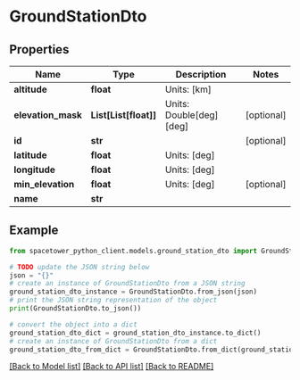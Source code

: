 # GroundStationDto


## Properties

Name | Type | Description | Notes
------------ | ------------- | ------------- | -------------
**altitude** | **float** | Units: [km] | 
**elevation_mask** | **List[List[float]]** | Units: Double[deg][deg] | [optional] 
**id** | **str** |  | [optional] 
**latitude** | **float** | Units: [deg] | 
**longitude** | **float** | Units: [deg] | 
**min_elevation** | **float** | Units: [deg] | [optional] 
**name** | **str** |  | 

## Example

```python
from spacetower_python_client.models.ground_station_dto import GroundStationDto

# TODO update the JSON string below
json = "{}"
# create an instance of GroundStationDto from a JSON string
ground_station_dto_instance = GroundStationDto.from_json(json)
# print the JSON string representation of the object
print(GroundStationDto.to_json())

# convert the object into a dict
ground_station_dto_dict = ground_station_dto_instance.to_dict()
# create an instance of GroundStationDto from a dict
ground_station_dto_from_dict = GroundStationDto.from_dict(ground_station_dto_dict)
```
[[Back to Model list]](../README.md#documentation-for-models) [[Back to API list]](../README.md#documentation-for-api-endpoints) [[Back to README]](../README.md)


